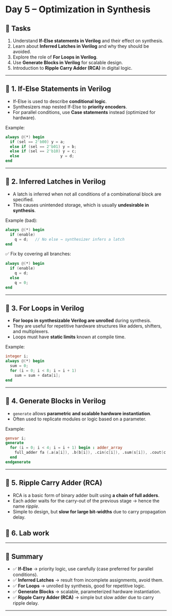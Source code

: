 
# Day 5 – Optimization in Synthesis

## 📌 Tasks
1. Understand **If-Else statements in Verilog** and their effect on synthesis.  
2. Learn about **Inferred Latches in Verilog** and why they should be avoided.  
3. Explore the role of **For Loops in Verilog**.  
4. Use **Generate Blocks in Verilog** for scalable design.  
5. Introduction to **Ripple Carry Adder (RCA)** in digital logic.  

---

## 🔹 1. If-Else Statements in Verilog

- If-Else is used to describe **conditional logic**.  
- Synthesizers map nested If-Else to **priority encoders**.  
- For parallel conditions, use **Case statements** instead (optimized for hardware).  

Example:
```verilog
always @(*) begin
  if (sel == 2'b00) y = a;
  else if (sel == 2'b01) y = b;
  else if (sel == 2'b10) y = c;
  else                  y = d;
end
```

---

## 🔹 2. Inferred Latches in Verilog

* A latch is inferred when not all conditions of a combinational block are specified.
* This causes unintended storage, which is usually **undesirable in synthesis**.

Example (bad):

```verilog
always @(*) begin
  if (enable)
    q = d;   // No else → synthesizer infers a latch
end
```

✅ Fix by covering all branches:

```verilog
always @(*) begin
  if (enable)
    q = d;
  else
    q = 0;
end
```

---

## 🔹 3. For Loops in Verilog

* **For loops in synthesizable Verilog are unrolled** during synthesis.
* They are useful for repetitive hardware structures like adders, shifters, and multiplexers.
* Loops must have **static limits** known at compile time.

Example:

```verilog
integer i;
always @(*) begin
  sum = 0;
  for (i = 0; i < 8; i = i + 1)
    sum = sum + data[i];
end
```

---

## 🔹 4. Generate Blocks in Verilog

* `generate` allows **parametric and scalable hardware instantiation**.
* Often used to replicate modules or logic based on a parameter.

Example:

```verilog
genvar i;
generate
  for (i = 0; i < 4; i = i + 1) begin : adder_array
    full_adder fa (.a(a[i]), .b(b[i]), .cin(c[i]), .sum(s[i]), .cout(c[i+1]));
  end
endgenerate
```

---

## 🔹 5. Ripple Carry Adder (RCA)

* RCA is a basic form of binary adder built using **a chain of full adders**.
* Each adder waits for the carry-out of the previous stage → hence the name *ripple*.
* Simple to design, but **slow for large bit-widths** due to carry propagation delay.



## 🔹 6. Lab work


---

## 🎯 Summary

* ✅ **If-Else** → priority logic, use carefully (case preferred for parallel conditions).
* ✅ **Inferred Latches** → result from incomplete assignments, avoid them.
* ✅ **For Loops** → unrolled by synthesis, good for repetitive logic.
* ✅ **Generate Blocks** → scalable, parameterized hardware instantiation.
* ✅ **Ripple Carry Adder (RCA)** → simple but slow adder due to carry ripple delay.

---



